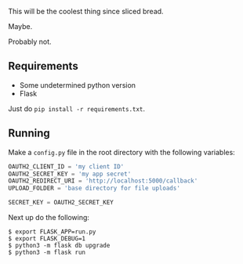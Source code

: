 This will be the coolest thing since sliced bread.

Maybe.

Probably not.

## Requirements

- Some undetermined python version
- Flask

Just do `pip install -r requirements.txt`.

## Running

Make a `config.py` file in the root directory with the following variables:

```py
OAUTH2_CLIENT_ID = 'my client ID'
OAUTH2_SECRET_KEY = 'my app secret'
OAUTH2_REDIRECT_URI = 'http://localhost:5000/callback'
UPLOAD_FOLDER = 'base directory for file uploads'

SECRET_KEY = OAUTH2_SECRET_KEY
```

Next up do the following:

```
$ export FLASK_APP=run.py
$ export FLASK_DEBUG=1
$ python3 -m flask db upgrade
$ python3 -m flask run
```
